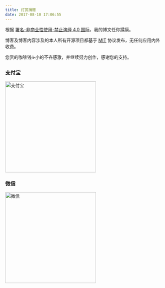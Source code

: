 ```yaml
---
title: 打赏捐赠
date: 2017-08-10 17:06:55
---
```


<style>
img {
    max-width: 100%;
    width: 290px;
}
</style>

根据 [署名-非商业性使用-禁止演绎 4.0 国际](https://creativecommons.org/licenses/by-nc-nd/4.0/deed.zh)，我的博文任你蹂躏。

博客及博客内容涉及的本人所有开源项目都基于 [MIT](https://egoist.mit-license.org/) 协议发布，无任何应用内外收费。

您赏的咖啡钱☕️小的不吝感激，并继续努力创作，感谢您的支持。

### 支付宝

![支付宝](http://7xlolm.com1.z0.glb.clouddn.com/zhifubao.jpg)

### 微信

![微信](http://7xlolm.com1.z0.glb.clouddn.com/qrweixin.jpg)




<div id="disqus_thread" style="margin-left: 0; margin-right: 0;"></div>
<script>

/**
*  RECOMMENDED CONFIGURATION VARIABLES: EDIT AND UNCOMMENT THE SECTION BELOW TO INSERT DYNAMIC VALUES FROM YOUR PLATFORM OR CMS.
*  LEARN WHY DEFINING THESE VARIABLES IS IMPORTANT: https://disqus.com/admin/universalcode/#configuration-variables*/
/*
var disqus_config = function () {
this.page.url = PAGE_URL;  // Replace PAGE_URL with your page's canonical URL variable
this.page.identifier = PAGE_IDENTIFIER; // Replace PAGE_IDENTIFIER with your page's unique identifier variable
};
*/
(function() { // DON'T EDIT BELOW THIS LINE
var d = document, s = d.createElement('script');
s.src = 'https://hcysunyang.disqus.com/embed.js';
s.setAttribute('data-timestamp', +new Date());
(d.head || d.body).appendChild(s);
})();
</script>